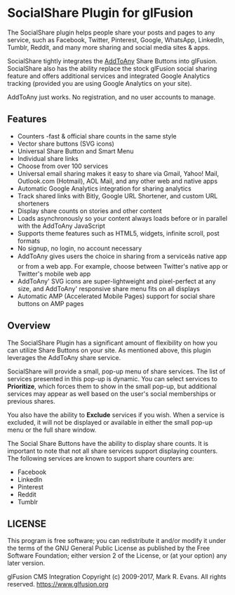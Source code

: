 # SocialShare Plugin for glFusion

The SocialShare plugin helps people share your posts and pages to any service, such as Facebook, Twitter, Pinterest, Google, WhatsApp, LinkedIn, Tumblr, Reddit, and many more sharing and social media sites & apps.

SocialShare tightly integrates the [AddToAny](https///www.addtoany.com) Share Buttons into glFusion. SocialShare also has the ability replace the stock glFusion social sharing feature and offers additional services and integrated Google Analytics tracking (provided you are using Google Analytics on your site).

AddToAny just works. No registration, and no user accounts to manage.

## Features

*  Counters -fast & official share counts in the same style
*  Vector share buttons (SVG icons)
*  Universal Share Button and Smart Menu
*  Individual share links
*  Choose from over 100 services
*  Universal email sharing makes it easy to share via Gmail, Yahoo! Mail, Outlook.com (Hotmail), AOL Mail, and any other web and native apps
*  Automatic Google Analytics integration for sharing analytics
*  Track shared links with Bitly, Google URL Shortener, and custom URL shorteners
*  Display share counts on stories and other content
*  Loads asynchronously so your content always loads before or in parallel with the AddToAny JavaScript
*  Supports theme features such as HTML5, widgets, infinite scroll, post formats
*  No signup, no login, no account necessary
*  AddToAny gives users the choice in sharing from a serviceâs native app or from a web app. For example, choose between Twitter's native app or Twitter's mobile web app
*  AddToAny' SVG icons are super-lightweight and pixel-perfect at any size, and AddToAny' responsive share menu fits on all displays
*  Automatic AMP (Accelerated Mobile Pages) support for social share buttons on AMP pages

## Overview

The SocialShare Plugin has a significant amount of flexibility on how you can utilize Share Buttons on your site. As mentioned above, this plugin leverages the AddToAny share service.

SocialShare will provide a small, pop-up menu of share services. The list of services presented in this pop-up is dynamic. You can select services to **Prioritize**, which forces them to show in the small pop-up, but additional services may appear as well based on the user's social memberships or previous shares.

You also have the ability to **Exclude** services if you wish. When a service is excluded, it will not be displayed or available in either the small pop-up menu or the full share window.

The Social Share Buttons have the ability to display share counts. It is important to note that not all share services support displaying counters. The following services are known to support share counters are:

*  Facebook
*  LinkedIn
*  Pinterest
*  Reddit
*  Tumblr

## LICENSE

This program is free software; you can redistribute it and/or modify it under
the terms of the GNU General Public License as published by the Free Software
Foundation; either version 2 of the License, or (at your option) any later
version.

glFusion CMS Integration
Copyright (c) 2009-2017, Mark R. Evans. All rights reserved.
https://www.glfusion.org
